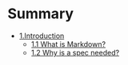 # Summary

* [1.Introduction](introduction.md)
  * [1.1 What is Markdown?](Introduction/what-is-markdown.md)
  * [1.2 Why is a spec needed?](Introduction/Introduction/why-is-a-spec-needed.md)


